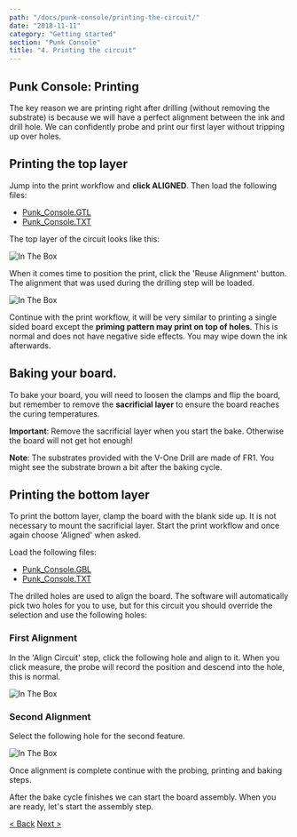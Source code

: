 ```yaml
---
path: "/docs/punk-console/printing-the-circuit/"
date: "2018-11-11"
category: "Getting started"
section: "Punk Console"
title: "4. Printing the circuit"
---
```


## Punk Console: Printing

The key reason we are printing right after drilling (without removing the substrate) is because we will have a perfect alignment between the ink and drill hole. We can confidently probe and print our first layer without tripping up over holes.

## Printing the top layer

Jump into the print workflow and **click ALIGNED**. Then load the following files:

- [Punk_Console.GTL](/docs/gettingStarted/punkConsole/drillingTheHoles/Punk_Console.GTL)
- [Punk_Console.TXT](/docs/gettingStarted/punkConsole/drillingTheHoles/Punk_Console.TXT)

The top layer of the circuit looks like this:

<div class="media-wrapper">
<img alt="In The Box" src="/docs/gettingStarted/punkConsole/printingTheCircuit/topLayer.jpg">
</div>

When it comes time to position the print, click the 'Reuse Alignment' button. The alignment that was used during the drilling step will be loaded.

<div class="media-wrapper">
<img alt="In The Box" src="/docs/gettingStarted/punkConsole/printingTheCircuit/ReuseAlignment.png">
</div>

Continue with the print workflow, it will be very similar to printing a single sided board except the **priming pattern may print on top of holes**. This is normal and does not have negative side effects. You may wipe down the ink afterwards.

## Baking your board.

To bake your board, you will need to loosen the clamps and flip the board, but remember to remove the **sacrificial layer** to ensure the board reaches the curing temperatures.

<div class="important info">
<p><strong>Important</strong>: Remove the sacrificial layer when you start the bake. Otherwise the board will not get hot enough!</p>
</div>

**Note**: The substrates provided with the V-One Drill are made of FR1. You might see the substrate brown a bit after the baking cycle.

## Printing the bottom layer

To print the bottom layer, clamp the board with the blank side up. It is not necessary to mount the sacrificial layer. Start the print workflow and once again choose 'Aligned' when asked.

Load the following files:

- [Punk_Console.GBL](/docs/gettingStarted/punkConsole/drillingTheHoles/Punk_Console.GBL)
- [Punk_Console.TXT](/docs/gettingStarted/punkConsole/drillingTheHoles/Punk_Console.TXT)

The drilled holes are used to align the board. The software will automatically pick two holes for you to use, but for this circuit you should override the selection and use the following holes:

### First Alignment

In the 'Align Circuit' step, click the following hole and align to it. When you click measure, the probe will record the position and descend into the hole, this is normal.

<div class="media-wrapper">
<img alt="In The Box" src="/docs/gettingStarted/punkConsole/printingTheCircuit/selection.jpg">
</div>

### Second Alignment

Select the following hole for the second feature.

<div class="media-wrapper">
<img alt="In The Box" src="/docs/gettingStarted/punkConsole/printingTheCircuit/selection2.jpg">
</div>

Once alignment is complete continue with the probing, printing and baking steps.

After the bake cycle finishes we can start the board assembly. When you are ready, let's start the assembly step.

<div class="navigation">
    <a href="/docs/punk-console/drill-the-holes/" class="left">< Back</a>
    <a href="/docs/punk-console/rivets-and-assembly/" class="right">Next ></a>
</div>
